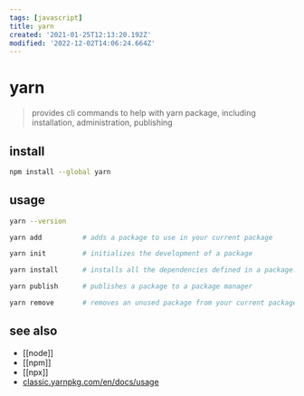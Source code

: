 ```yaml
---
tags: [javascript]
title: yarn
created: '2021-01-25T12:13:20.192Z'
modified: '2022-12-02T14:06:24.664Z'
---
```


# yarn

> provides cli commands to help with yarn package, including installation, administration, publishing

## install

```sh
npm install --global yarn
```

## usage

```sh
yarn --version

yarn add          # adds a package to use in your current package

yarn init         # initializes the development of a package

yarn install      # installs all the dependencies defined in a package.json file

yarn publish      # publishes a package to a package manager

yarn remove       # removes an unused package from your current package
```

## see also

- [[node]]
- [[npm]]
- [[npx]]
- [classic.yarnpkg.com/en/docs/usage](https://classic.yarnpkg.com/en/docs/usage)
